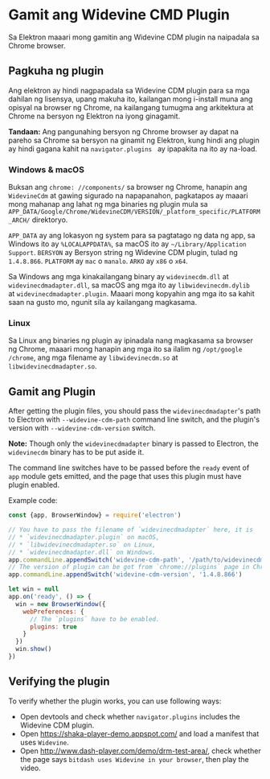 # Gamit ang Widevine CMD Plugin

Sa Elektron maaari mong gamitin ang Widevine CDM plugin na naipadala sa Chrome browser.

## Pagkuha ng plugin

Ang elektron ay hindi nagpapadala sa Widevine CDM plugin para sa mga dahilan ng lisensya, upang makuha ito, kailangan mong i-install muna ang opisyal na browser ng Chrome, na kailangang tumugma ang arkitektura at Chrome na bersyon ng Elektron na iyong ginagamit.

**Tandaan:** Ang pangunahing bersyon ng Chrome browser ay dapat na pareho sa Chrome sa bersyon na ginamit ng Elektron, kung hindi ang plugin ay hindi gagana kahit na `navigator.plugins ` ay ipapakita na ito ay na-load.

### Windows & macOS

Buksan ang `chrome: //components/` sa browser ng Chrome, hanapin ang `WidevineCdm` at gawing sigurado na napapanahon, pagkatapos ay maaari mong mahanap ang lahat ng mga binaries ng plugin mula sa `APP_DATA/Google/Chrome/WidevineCDM/VERSION/_platform_specific/PLATFORM_ARCH/` direktoryo.

`APP_DATA` ay ang lokasyon ng system para sa pagtatago ng data ng app, sa Windows ito ay `%LOCALAPPDATA%`, sa macOS ito ay `~/Library/Application Support`. `BERSYON` ay Bersyon string ng Widevine CDM plugin, tulad ng `1.4.8.866`. `PLATFORM` ay `mac` o `manalo`. `ARKO` ay `x86` o `x64`.

Sa Windows ang mga kinakailangang binary ay `widevinecdm.dll` at `widevinecdmadapter.dll`, sa macOS ang mga ito ay `libwidevinecdm.dylib ` at `widevinecdmadapter.plugin`. Maaari mong kopyahin ang mga ito sa kahit saan na gusto mo, ngunit sila ay kailangang magkasama.

### Linux

Sa Linux ang binaries ng plugin ay ipinadala nang magkasama sa browser ng Chrome, maaari mong hanapin ang mga ito sa ilalim ng `/opt/google /chrome`, ang mga filename ay `libwidevinecdm.so` at `libwidevinecdmadapter.so`.

## Gamit ang Plugin

After getting the plugin files, you should pass the `widevinecdmadapter`'s path to Electron with `--widevine-cdm-path` command line switch, and the plugin's version with `--widevine-cdm-version` switch.

**Note:** Though only the `widevinecdmadapter` binary is passed to Electron, the `widevinecdm` binary has to be put aside it.

The command line switches have to be passed before the `ready` event of `app` module gets emitted, and the page that uses this plugin must have plugin enabled.

Example code:

```javascript
const {app, BrowserWindow} = require('electron')

// You have to pass the filename of `widevinecdmadapter` here, it is
// * `widevinecdmadapter.plugin` on macOS,
// * `libwidevinecdmadapter.so` on Linux,
// * `widevinecdmadapter.dll` on Windows.
app.commandLine.appendSwitch('widevine-cdm-path', '/path/to/widevinecdmadapter.plugin')
// The version of plugin can be got from `chrome://plugins` page in Chrome.
app.commandLine.appendSwitch('widevine-cdm-version', '1.4.8.866')

let win = null
app.on('ready', () => {
  win = new BrowserWindow({
    webPreferences: {
      // The `plugins` have to be enabled.
      plugins: true
    }
  })
  win.show()
})
```

## Verifying the plugin

To verify whether the plugin works, you can use following ways:

* Open devtools and check whether `navigator.plugins` includes the Widevine CDM plugin.
* Open https://shaka-player-demo.appspot.com/ and load a manifest that uses `Widevine`.
* Open http://www.dash-player.com/demo/drm-test-area/, check whether the page says `bitdash uses Widevine in your browser`, then play the video.